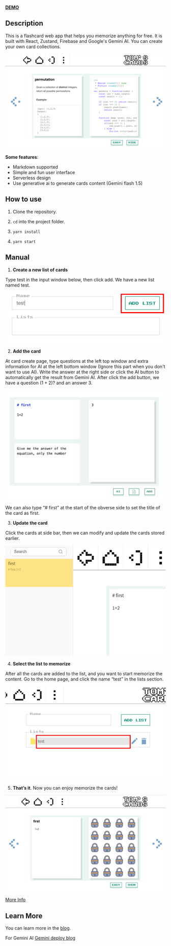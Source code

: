 [**DEMO**](https://flash-cards.vercel.app/local/intro)

## Description

This is a flashcard web app that helps you memorize anything for free. It is built with React, Zustand, Firebase and Google's Gemini AI. You can create your own card collections.

![](https://github.com/zjusticy/imgs_lib/blob/master/memoryCardMemBoard.png)

**Some features**:

- Markdown supported
- Simple and fun user interface
- Serverless design
- Use generative ai to generate cards content (Gemini flash 1.5)

## How to use

1.  Clone the repository.

2.  `cd` into the project folder.

3.  `yarn install`

4.  `yarn start`

## Manual

1. **Create a new list of cards**

Type test in the input window below, then click add. We have a new list named test.

![](https://github.com/zjusticy/imgs_lib/blob/master/addList.png)

2. **Add the card**

At card create page, type questions at the left top window and extra information for AI at the left bottom window (Ignore this part when you don't want to use AI). Write the answer at the right side or click the AI button to automatically get the result from Gemini AI. After click the add button, we have a question ${(1+2)?}$ and an answer ${3}$.

![](https://github.com/zjusticy/imgs_lib/blob/master/cardManual/gen-ai-example-readme.png)

We can also type “# first” at the start of the obverse side to set the title of the card as first.

3. **Update the card**

Click the cards at side bar, then we can modify and update the cards stored earlier.

![](https://github.com/zjusticy/imgs_lib/blob/master/update.png)

4. **Select the list to memorize**

After all the cards are added to the list, and you want to start memorize the content. Go to the home page, and click the name “test” in the lists section.

![](https://github.com/zjusticy/imgs_lib/blob/master/memList.png)

5. **That’s it**. Now you can enjoy memorize the cards!

![](https://github.com/zjusticy/imgs_lib/blob/master/memCard.png)

[More Info](https://github.com/zjusticy/flashCards/blob/master/doc/userManual.md)

## Learn More

You can learn more in the [blog](https://zjusticy.github.io/blog/a-flash-cards-project).

For Gemini AI [Gemini deploy blog](https://zjusticy.github.io/blog/generative-ai-in-flash-card)

